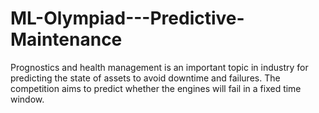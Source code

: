 # ML-Olympiad---Predictive-Maintenance
Prognostics and health management is an important topic in industry for predicting the state of assets to avoid downtime and failures. The competition aims to predict whether the engines will fail in a fixed time window.
